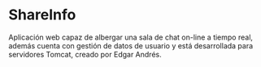 # ShareInfo
Aplicación web capaz de albergar una sala de chat on-line a tiempo real, además cuenta con gestión de datos de usuario y está desarrollada para servidores Tomcat, creado por Edgar Andrés.
